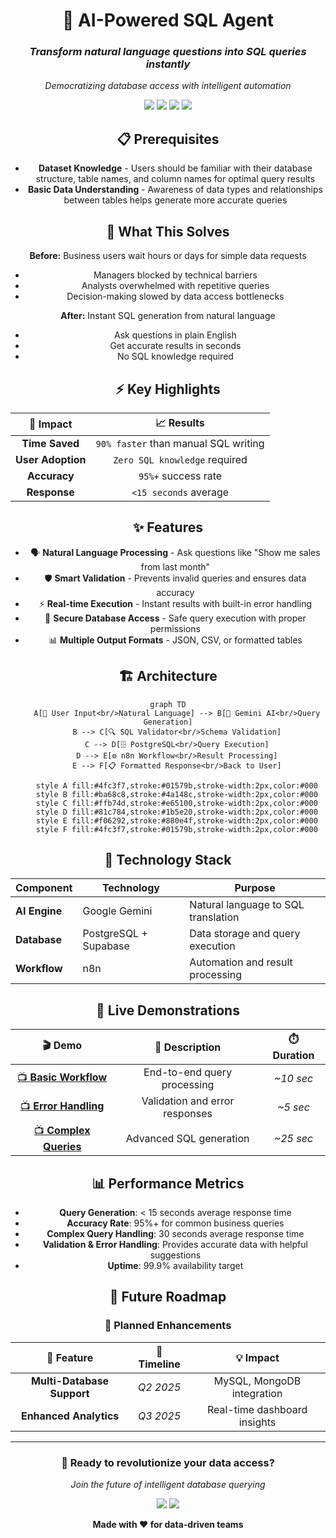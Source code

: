 <div align="center">

# 🤖 AI-Powered SQL Agent
### *Transform natural language questions into SQL queries instantly*
*Democratizing database access with intelligent automation*

<p>
  <img src="https://img.shields.io/badge/PostgreSQL-316192?style=for-the-badge&logo=postgresql&logoColor=white" />
  <img src="https://img.shields.io/badge/n8n-EA4B71?style=for-the-badge&logo=n8n&logoColor=white" />
  <img src="https://img.shields.io/badge/Supabase-3ECF8E?style=for-the-badge&logo=supabase&logoColor=white" />
  <img src="https://img.shields.io/badge/Gemini_AI-4285F4?style=for-the-badge&logo=google&logoColor=white" />
</p>

## 📋 Prerequisites

- **Dataset Knowledge** - Users should be familiar with their database structure, table names, and column names for optimal query results
- **Basic Data Understanding** - Awareness of data types and relationships between tables helps generate more accurate queries

## 🎯 What This Solves

**Before:** Business users wait hours or days for simple data requests
- Managers blocked by technical barriers
- Analysts overwhelmed with repetitive queries
- Decision-making slowed by data access bottlenecks

**After:** Instant SQL generation from natural language
- Ask questions in plain English
- Get accurate results in seconds
- No SQL knowledge required

## ⚡ Key Highlights

<div align="center">

| 🎯 **Impact** | 📈 **Results** |
|:-------------:|:--------------:|
| **Time Saved** | `90% faster` than manual SQL writing |
| **User Adoption** | `Zero SQL knowledge` required |
| **Accuracy** | `95%+` success rate |
| **Response** | `<15 seconds` average |

</div>

## ✨ Features

- 🗣️ **Natural Language Processing** - Ask questions like "Show me sales from last month"
- 🛡️ **Smart Validation** - Prevents invalid queries and ensures data accuracy
- ⚡ **Real-time Execution** - Instant results with built-in error handling
- 🔐 **Secure Database Access** - Safe query execution with proper permissions
- 📊 **Multiple Output Formats** - JSON, CSV, or formatted tables

## 🏗️ Architecture

```mermaid
graph TD
    A[👤 User Input<br/>Natural Language] --> B[🧠 Gemini AI<br/>Query Generation]
    B --> C[🔍 SQL Validator<br/>Schema Validation]
    C --> D[🗄️ PostgreSQL<br/>Query Execution]
    D --> E[⚙️ n8n Workflow<br/>Result Processing]
    E --> F[📋 Formatted Response<br/>Back to User]
    
    style A fill:#4fc3f7,stroke:#01579b,stroke-width:2px,color:#000
    style B fill:#ba68c8,stroke:#4a148c,stroke-width:2px,color:#000
    style C fill:#ffb74d,stroke:#e65100,stroke-width:2px,color:#000
    style D fill:#81c784,stroke:#1b5e20,stroke-width:2px,color:#000
    style E fill:#f06292,stroke:#880e4f,stroke-width:2px,color:#000
    style F fill:#4fc3f7,stroke:#01579b,stroke-width:2px,color:#000
```

## 🔧 Technology Stack

| Component | Technology | Purpose |
|-----------|------------|---------|
| **AI Engine** | Google Gemini | Natural language to SQL translation |
| **Database** | PostgreSQL + Supabase | Data storage and query execution |
| **Workflow** | n8n | Automation and result processing |

## 🎥 Live Demonstrations

<div align="center">

| 🎬 Demo | 📝 Description | ⏱️ Duration |
|:-------:|:--------------:|:-----------:|
| [📺 **Basic Workflow**](https://github.com/user-attachments/assets/d61b4068-5f1b-426b-84c2-c056f980ddb7) | End-to-end query processing | *~10 sec* |
| [📺 **Error Handling**](https://github.com/user-attachments/assets/a6c50ae6-3920-4387-af50-9796135c900a) | Validation and error responses | *~5 sec* |
| [📺 **Complex Queries**](https://github.com/user-attachments/assets/59ac2379-ebee-40a4-8227-ede21f0ce541) | Advanced SQL generation | *~25 sec* |

</div>

## 📊 Performance Metrics

- **Query Generation**: < 15 seconds average response time
- **Accuracy Rate**: 95%+ for common business queries
- **Complex Query Handling**: 30 seconds average response time
- **Validation & Error Handling**: Provides accurate data with helpful suggestions
- **Uptime**: 99.9% availability target

## 🔮 Future Roadmap

<div align="center">

### 🎯 **Planned Enhancements**

| 🚀 Feature | 📅 Timeline | 💡 Impact |
|:----------:|:-----------:|:---------:|
| **Multi-Database Support** | *Q2 2025* | MySQL, MongoDB integration |
| **Enhanced Analytics** | *Q3 2025* | Real-time dashboard insights |

</div>

---

<div align="center">

### 🌟 **Ready to revolutionize your data access?**

*Join the future of intelligent database querying*

<p>
<img src="https://img.shields.io/github/stars/your-repo?style=social" />
<img src="https://img.shields.io/github/forks/your-repo?style=social" />
</p>

**Made with ❤️ for data-driven teams**

</div>

